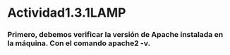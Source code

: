 # Actividad1.3.1LAMP
### Primero, debemos verificar la versión de Apache instalada en la máquina. Con el comando apache2 -v.
